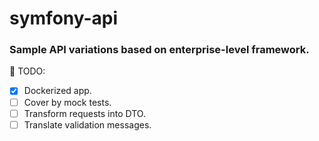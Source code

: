 # symfony-api

### Sample API variations based on enterprise-level framework.

🔧 TODO:

- [x] Dockerized app.
- [ ] Cover by mock tests.
- [ ] Transform requests into DTO.
- [ ] Translate validation messages.